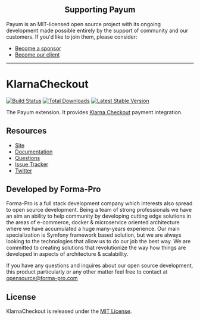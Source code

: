 <h2 align="center">Supporting Payum</h2>

Payum is an MIT-licensed open source project with its ongoing development made possible entirely by the support of community and our customers. If you'd like to join them, please consider:

- [Become a sponsor](https://www.patreon.com/makasim)
- [Become our client](http://forma-pro.com/)

---

# KlarnaCheckout
[![Build Status](https://travis-ci.org/Payum/KlarnaCheckout.png?branch=master)](https://travis-ci.org/Payum/KlarnaCheckout)
[![Total Downloads](https://poser.pugx.org/payum/klarna-checkout/d/total.png)](https://packagist.org/packages/payum/klarna-checkout)
[![Latest Stable Version](https://poser.pugx.org/payum/klarna-checkout/version.png)](https://packagist.org/packages/payum/klarna-checkout)

The Payum extension. It provides [Klarna Checkout](https://klarna.com/sv/salj-med-klarna/klarna-checkout) payment integration.

## Resources

* [Site](https://payum.forma-pro.com/)
* [Documentation](https://github.com/Payum/Payum/blob/master/docs/index.md#klarna-checkout)
* [Questions](http://stackoverflow.com/questions/tagged/payum)
* [Issue Tracker](https://github.com/Payum/Payum/issues)
* [Twitter](https://twitter.com/payumphp)

## Developed by Forma-Pro

Forma-Pro is a full stack development company which interests also spread to open source development. 
Being a team of strong professionals we have an aim an ability to help community by developing cutting edge solutions in the areas of e-commerce, docker & microservice oriented architecture where we have accumulated a huge many-years experience. 
Our main specialization is Symfony framework based solution, but we are always looking to the technologies that allow us to do our job the best way. We are committed to creating solutions that revolutionize the way how things are developed in aspects of architecture & scalability.

If you have any questions and inquires about our open source development, this product particularly or any other matter feel free to contact at opensource@forma-pro.com

## License

KlarnaCheckout is released under the [MIT License](LICENSE).
